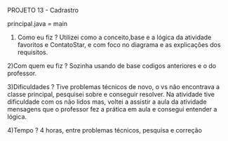 PROJETO 13 - Cadrastro

principal.java = main

1) Como eu fiz ?
Utilizei como a conceito,base e a lógica da atividade favoritos e ContatoStar, e com foco no diagrama e as explicações dos requisitos.

2)Com quem eu fiz ?
Sozinha usando de base codigos anteriores e o do professor.

3)Dificuldades ?
Tive problemas técnicos de novo, o vs não encontrava a classe principal, pesquisei sobre e conseguir resolver. Na atividade tive dificuldade com os não lidos mas, voltei a assistir a aula da atividade mensagens que o professor fez a prática em aula e consegui entender a lógica.

4)Tempo ?
4 horas, entre problemas técnicos, pesquisa e correção